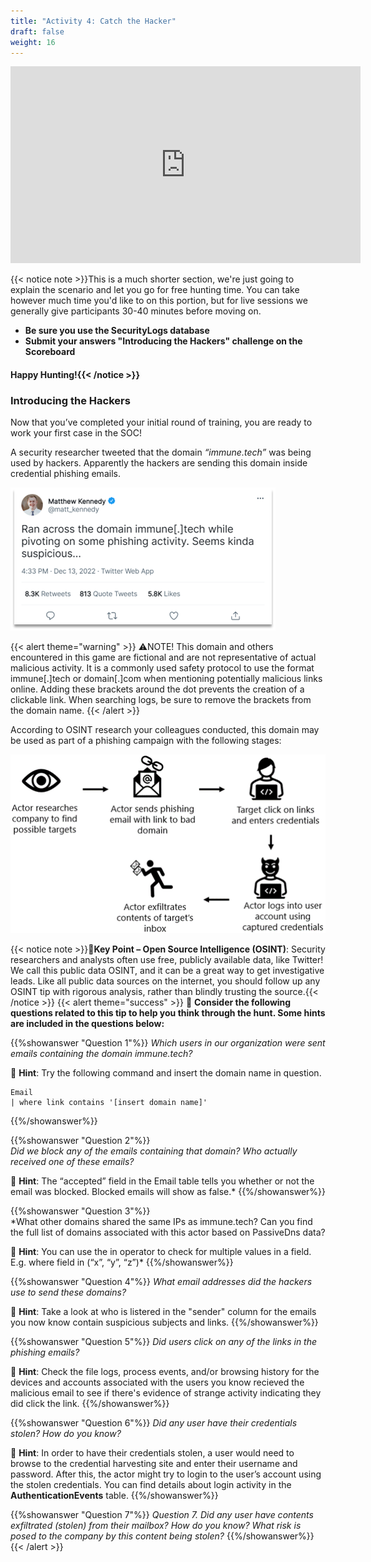 ```yaml
---
title: "Activity 4: Catch the Hacker"
draft: false
weight: 16
---
```


<p style="text-align: center;"><iframe width="560" height="315" src="https://www.youtube.com/embed/HjKkQVH5-rQ" frameborder="0" allow="accelerometer; autoplay; encrypted-media; gyroscope; picture-in-picture" allowfullscreen></iframe></p>

{{< notice note >}}This is a much shorter section, we're just going to explain the scenario and let you go for free hunting time. You can take however much time you'd like to on this portion, but for live sessions we generally give participants 30-40 minutes before moving on.

- **Be sure you use the SecurityLogs database**
- **Submit your answers "Introducing the Hackers" challenge on the Scoreboard**

#### **Happy Hunting!**{{< /notice >}}

### Introducing the Hackers


Now that you’ve completed your initial round of training, you are ready to work your first case in the SOC!

A security researcher tweeted that the domain *“immune.tech”* was being used by hackers. Apparently the hackers are sending this domain inside credential phishing emails.

<img src= "https://github.com/bgrant34/workshops/blob/master/content/english/kusto-kc7/Images/CTF1.png?raw=true" alt= “CTF1” width="value" height="value">

{{< alert theme="warning" >}}
⚠️NOTE! This domain and others encountered in this game are fictional and are not representative of actual malicious activity. It is a commonly used safety protocol to use the format immune[.]tech or domain[.]com when mentioning potentially malicious links online. Adding these brackets around the dot prevents the creation of a clickable link. When searching logs, be sure to remove the brackets from the domain name. {{< /alert >}}

According to OSINT research your colleagues conducted, this domain may be used as part of a phishing campaign with the following stages:

<img src= "https://github.com/bgrant34/workshops/blob/master/content/english/kusto-kc7/Images/CTF2.png?raw=true" alt= “CTF2” width="value" height="value">

{{< notice note >}}🎯**Key Point – Open Source Intelligence (OSINT)**: Security researchers and analysts often use free, publicly available data, like Twitter! We call this public data OSINT, and it can be a great way to get investigative leads. Like all public data sources on the internet, you should follow up any OSINT tip with rigorous analysis, rather than blindly trusting the source.{{< /notice >}}
{{< alert theme="success" >}}
🤔 **Consider the following questions related to this tip to help you think through the hunt. Some hints are included in the questions below:**

{{%showanswer "Question 1"%}}
*Which users in our organization were sent emails containing the domain immune.tech?*

🤫 **Hint**: Try the following command and insert the domain name in question.
```
Email
| where link contains '[insert domain name]'
``` 
{{%/showanswer%}}

{{%showanswer "Question 2"%}}	
*Did we block any of the emails containing that domain? Who actually received one of these emails?*     

🤫 **Hint**: The “accepted” field in the Email table tells you whether or not the email was blocked. Blocked emails will show as false.* {{%/showanswer%}}

{{%showanswer "Question 3"%}}	
*What other domains shared the same IPs as immune.tech? Can you find the full list of domains associated with this actor based on PassiveDns data? 

🤫 **Hint**: You can use the in operator to check for multiple values in a field. E.g. where field in (“x”, “y”, “z”)* {{%/showanswer%}}

{{%showanswer "Question 4"%}}
*What email addresses did the hackers use to send these domains?* 

🤫 **Hint**: Take a look at who is listered in the "sender" column for the emails you now know contain suspicious subjects and links. {{%/showanswer%}}

{{%showanswer "Question 5"%}}
*Did users click on any of the links in the phishing emails?* 

🤫 **Hint**: Check the file logs, process events, and/or browsing history for the devices and accounts associated with the users you know recieved the malicious email to see if there's evidence of strange activity indicating they did click the link. {{%/showanswer%}}

{{%showanswer "Question 6"%}}
*Did any user have their credentials stolen? How do you know?* 

🤫 **Hint**: In order to have their credentials stolen, a user would need to browse to the credential harvesting site and enter their username and password. After this, the actor might try to login to the user’s account using the stolen credentials. You can find details about login activity in the **AuthenticationEvents** table. {{%/showanswer%}}

{{%showanswer "Question 7"%}}
*Question 7.	Did any user have contents exfiltrated (stolen) from their mailbox? How do you know? What risk is posed to the company by this content being stolen?* {{%/showanswer%}}
{{< /alert >}}


